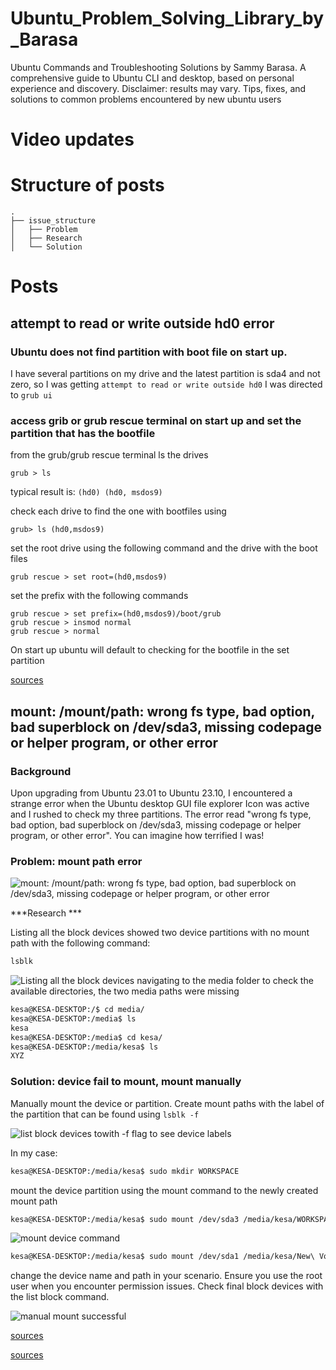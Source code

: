 # Ubuntu_Problem_Solving_Library_by_Barasa
Ubuntu Commands and Troubleshooting Solutions by Sammy Barasa. A comprehensive guide to Ubuntu CLI and desktop, based on personal experience and discovery. Disclaimer: results may vary. Tips, fixes, and solutions to common problems encountered by new ubuntu users

# Video updates

# Structure of posts

```
.
├── issue_structure
│   ├── Problem
│   ├── Research
│   └── Solution

```

# Posts

## **attempt to read or write outside hd0 error**

### Ubuntu does not find partition with boot file on start up.
I have several partitions on my drive and the latest partition is sda4 and not zero, so I was getting `attempt to read or write outside hd0`
 I was directed to `grub ui`

### access grib or grub rescue terminal on start up and set the partition that has the bootfile

from the grub/grub rescue terminal ls the drives
```
grub > ls
```
typical result is: `(hd0) (hd0, msdos9)`

check each drive to find the one with bootfiles using
```
grub> ls (hd0,msdos9)
```
set the root drive using the following command and the drive with the boot files
```
grub rescue > set root=(hd0,msdos9)
```

set the prefix with the following commands

```
grub rescue > set prefix=(hd0,msdos9)/boot/grub
grub rescue > insmod normal
grub rescue > normal
```
On start up ubuntu will default to checking for the bootfile in the set  partition

[sources](https://askubuntu.com/questions/397485/what-to-do-when-i-get-an-attempt-to-read-or-write-outside-of-disk-hd0-error)

## **mount: /mount/path: wrong fs type, bad option, bad superblock on /dev/sda3, missing codepage or helper program, or other error**

### Background

Upon upgrading from Ubuntu 23.01 to Ubuntu 23.10, I encountered a strange error when the Ubuntu desktop GUI file explorer Icon was active and I rushed to check my three partitions. The error read "wrong fs type, bad option, bad superblock on /dev/sda3, missing codepage or helper program, or other error". You can imagine how terrified I was!


### Problem: mount path error

![mount: /mount/path: wrong fs type, bad option, bad superblock on /dev/sda3, missing codepage or helper program, or other error](https://dev-to-uploads.s3.amazonaws.com/uploads/articles/m2x7roajiun3ginsea1s.png)

***Research ***   

Listing all the block devices showed two device partitions with no mount path with the following command:

```sh
lsblk
```

![Listing all the block devices](https://dev-to-uploads.s3.amazonaws.com/uploads/articles/zkktbhzlic29iughmw97.png)
navigating to the media folder to check the available directories, the two media paths were missing

```zsh
kesa@KESA-DESKTOP:/$ cd media/
kesa@KESA-DESKTOP:/media$ ls
kesa
kesa@KESA-DESKTOP:/media$ cd kesa/
kesa@KESA-DESKTOP:/media/kesa$ ls
XYZ
```

### Solution: device fail to mount, mount manually

Manually mount the device or partition. Create mount paths with the label of the partition that can be found using `lsblk -f`

![list block devices towith -f flag to see device labels](https://dev-to-uploads.s3.amazonaws.com/uploads/articles/jc0essktos9r5uaq7wwa.png)

In my case:
```sh
kesa@KESA-DESKTOP:/media/kesa$ sudo mkdir WORKSPACE
```
mount the device partition using the mount command to the newly created mount path
```sh
kesa@KESA-DESKTOP:/media/kesa$ sudo mount /dev/sda3 /media/kesa/WORKSPACE
```

![mount device command](https://dev-to-uploads.s3.amazonaws.com/uploads/articles/2z8o98psfxmmpsam7nmk.png)
```sh
kesa@KESA-DESKTOP:/media/kesa$ sudo mount /dev/sda1 /media/kesa/New\ Volume
```

change the device name and path in your scenario. Ensure you use the root user when you encounter permission issues. Check final block devices with the list block command.


![manual mount successful](https://dev-to-uploads.s3.amazonaws.com/uploads/articles/v9lv0x8cj8vr739sjv2h.png)



[sources](https://discuss.devopscube.com/t/solved-wrong-fs-type-bad-option-bad-superblock-on-dev-sdb-error/206/4)

[sources](https://www.reddit.com/r/linux4noobs/comments/17gk04t/wrong_fs_type_bad_option_bad_superblock_on/)